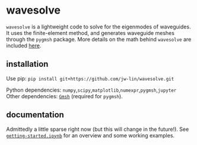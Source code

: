 # wavesolve
`wavesolve` is a lightweight code to solve for the eigenmodes of waveguides. 
It uses the finite-element method, and generates waveguide meshes through the `pygmsh` package. More details on the math behind `wavesolve` are included <a href="finite_element_method_notes.pdf">here</a>.

## installation
Use pip: `pip install git+https://github.com/jw-lin/wavesolve.git`

Python dependencies: `numpy`,`scipy`,`matplotlib`,`numexpr`,`pygmsh`,`jupyter` \
Other dependencies: <a href="https://gmsh.info/">`Gmsh`</a> (required for `pygmsh`).

## documentation
Admittedly a little sparse right now (but this will change in the future!). See <a href="getting-started.ipynb">`getting-started.ipynb`</a> for an overview and some working examples.



